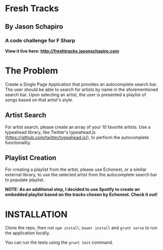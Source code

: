 # Fresh Tracks
## By Jason Schapiro
### A code challenge for F Sharp

**View it live here: http://freshtracks.jasonschapiro.com**

The Problem
===========
Create a Single Page Application that provides an autocomplete search bar. The user should be able to search for artists by name in the aforementioned search bar. Upon selecting an artist, the user is presented a playlist of songs based on that artist's style.

Artist Search
--------------
For artist search, please create an array of your 10 favorite artists.  Use a typeahead library, like Twitter's typeahead.js (https://github.com/twitter/typeahead.js/), to perform the autocomplete functionality.

Playlist Creation
------------------
For creating a playlist from the artist, please use Echonest, or a similar external library, to use the selected artist from the autocomplete search bar to populate playlist.

**NOTE: As an additional step, I decided to use Spotify to create an embedded playlist based on the tracks chosen by Echonest. Check it out!**


INSTALLATION
===========
Clone the repo, then run `npm install`, `bower install` and `grunt serve` to run the application locally.

You can run the tests using the `grunt test` command.
